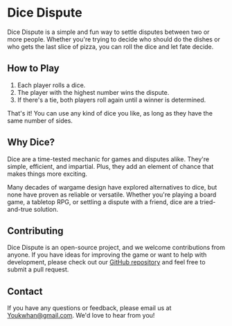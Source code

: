 # Dice Dispute

Dice Dispute is a simple and fun way to settle disputes between two or more people. Whether you're trying to decide who should do the dishes or who gets the last slice of pizza, you can roll the dice and let fate decide.

## How to Play

1. Each player rolls a dice.
2. The player with the highest number wins the dispute.
3. If there's a tie, both players roll again until a winner is determined.

That's it! You can use any kind of dice you like, as long as they have the same number of sides.

## Why Dice?

Dice are a time-tested mechanic for games and disputes alike. They're simple, efficient, and impartial. Plus, they add an element of chance that makes things more exciting.

Many decades of wargame design have explored alternatives to dice, but none have proven as reliable or versatile. Whether you're playing a board game, a tabletop RPG, or settling a dispute with a friend, dice are a tried-and-true solution.

## Contributing

Dice Dispute is an open-source project, and we welcome contributions from anyone. If you have ideas for improving the game or want to help with development, please check out our [GitHub repository](https://github.com/example/dice-dispute) and feel free to submit a pull request.

## Contact

If you have any questions or feedback, please email us at [Youkwhan@gmail.com](mailto:Youkwhan@gmail.com). We'd love to hear from you!
